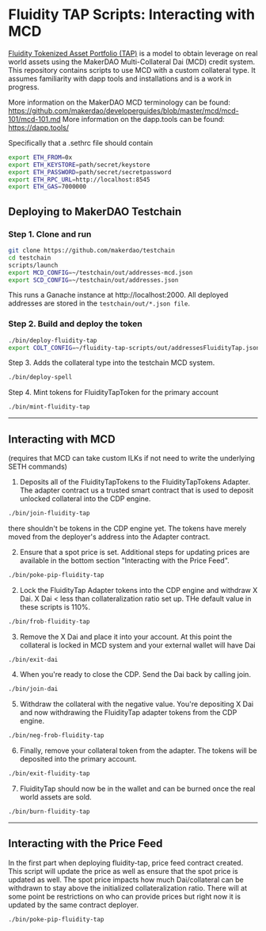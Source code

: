 # Fluidity TAP Scripts: Interacting with MCD
[Fluidity Tokenized Asset Portfolio (TAP)](https://tap.fluidity.io/) is a model to obtain leverage on real world assets using the MakerDAO Multi-Collateral Dai (MCD) credit system. This repository contains scripts to use MCD with a custom collateral type. It assumes familiarity with dapp tools and installations and is a work in progress.

More information on the MakerDAO MCD terminology can be found: https://github.com/makerdao/developerguides/blob/master/mcd/mcd-101/mcd-101.md
More information on the dapp.tools can be found: https://dapp.tools/

Specifically that a .sethrc file should contain

```bash
export ETH_FROM=0x
export ETH_KEYSTORE=path/secret/keystore
export ETH_PASSWORD=path/secret/secretpassword
export ETH_RPC_URL=http://localhost:8545
export ETH_GAS=7000000
```

## Deploying to MakerDAO Testchain


### Step 1. Clone and run

```bash
git clone https://github.com/makerdao/testchain
cd testchain
scripts/launch
export MCD_CONFIG=~/testchain/out/addresses-mcd.json
export SCD_CONFIG=~/testchain/out/addresses.json
```

This runs a Ganache instance at http://localhost:2000. All deployed addresses are stored in the `testchain/out/*.json file`.

### Step 2. Build and deploy the token

```bash
./bin/deploy-fluidity-tap
export COLT_CONFIG=~/fluidity-tap-scripts/out/addressesFluidityTap.json
```
Step 3.
Adds the collateral type into the testchain MCD system.

```bash
./bin/deploy-spell
```
Step 4.
Mint tokens for FluidityTapToken for the primary account

```bash
./bin/mint-fluidity-tap
```
_______________________________________________

## Interacting with MCD
(requires that MCD can take custom ILKs if not need to write the underlying SETH commands)

1. Deposits all of the FluidityTapTokens to the FluidityTapTokens Adapter. The adapter contract us a trusted smart contract that is used to deposit unlocked collateral into the CDP engine.

```bash
./bin/join-fluidity-tap
```

there shouldn't be tokens in the CDP engine yet. The tokens have merely moved from the deployer's address into the Adapter contract.

2. Ensure that a spot price is set. Additional steps for updating prices are available in the bottom section "Interacting with the Price Feed".

```bash
./bin/poke-pip-fluidity-tap
```

2. Lock the FluidityTap Adapter tokens into the CDP engine and withdraw X Dai. X Dai < less than collateralization ratio set up. THe default value in these scripts is 110%.

```bash
./bin/frob-fluidity-tap
```

3.  Remove the X Dai and place it into your account. At this point the collateral is locked in MCD system and your external wallet will have Dai

```bash
./bin/exit-dai
```

4. When you're ready to close the CDP. Send the Dai back by calling join.

```bash
./bin/join-dai
```

5. Withdraw the collateral with the negative value. You're depositing X Dai and now withdrawing
the FluidityTap adapter tokens from the CDP engine.


```bash
./bin/neg-frob-fluidity-tap
```


6. Finally, remove your collateral token from the adapter. The tokens will be deposited into the primary account.

```bash
./bin/exit-fluidity-tap
```

7. FluidityTap should now be in the wallet and can be burned once the real world assets are sold.

```bash
./bin/burn-fluidity-tap
```

-----------------------------------------------------------------------------

## Interacting with the Price Feed

In the first part when deploying fluidity-tap, price feed contract created. This script will update the price as well as ensure that the spot price is updated as well. The spot price impacts how much Dai/collateral can be withdrawn to stay above the initialized collateralization ratio. There will at some point be restrictions on who can provide prices but right now it is updated by the same contract deployer.

```bash
./bin/poke-pip-fluidity-tap
```